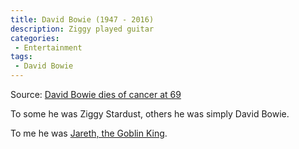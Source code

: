 ```yaml
---
title: David Bowie (1947 - 2016)
description: Ziggy played guitar
categories:
 - Entertainment
tags:
 - David Bowie
---
```

Source: [David Bowie dies of cancer at 69][bbc]

To some he was Ziggy Stardust, others he was simply David Bowie.

To me he was [Jareth, the Goblin King][lab].

[bbc]: http://www.bbc.co.uk/news/entertainment-arts-35278872
[lab]: http://www.imdb.com/title/tt0091369/?ref_=nv_sr_3
